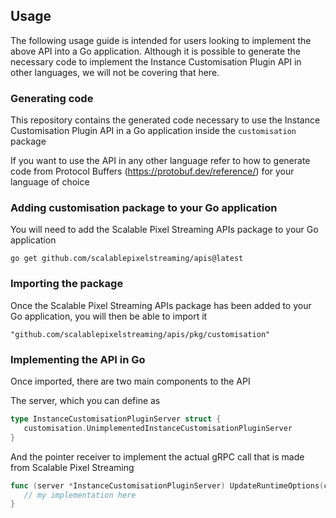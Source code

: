 ## Usage

The following usage guide is intended for users looking to implement the above API into a Go application. Although it is possible to generate the necessary code to implement the Instance Customisation Plugin API in other languages, we will not be covering that here.

### Generating code

This repository contains the generated code necessary to use the Instance Customisation Plugin API in a Go application inside the `customisation` package

If you want to use the API in any other language refer to how to generate code from Protocol Buffers (https://protobuf.dev/reference/) for your language of choice

### Adding customisation package to your Go application

You will need to add the Scalable Pixel Streaming APIs package to your Go application

```
go get github.com/scalablepixelstreaming/apis@latest
```

### Importing the package

Once the Scalable Pixel Streaming APIs package has been added to your Go application, you will then be able to import it

```
"github.com/scalablepixelstreaming/apis/pkg/customisation"
```

### Implementing the API in Go

Once imported, there are two main components to the API

The server, which you can define as

```go
type InstanceCustomisationPluginServer struct {
   customisation.UnimplementedInstanceCustomisationPluginServer
}
```

And the pointer receiver to implement the actual gRPC call that is made from Scalable Pixel Streaming

```go
func (server *InstanceCustomisationPluginServer) UpdateRuntimeOptions(ctx context.Context, req *customisation.UpdateRuntimeOptionsRequest) (*customisation.UpdateRuntimeOptionsResponse, error) {
   // my implementation here
}
```
